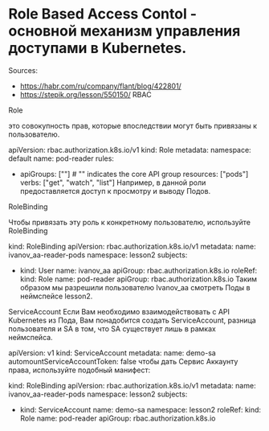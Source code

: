



# Role Based Access Contol - основной механизм управления доступами в Kubernetes.

Sources: 
- https://habr.com/ru/company/flant/blog/422801/
- https://stepik.org/lesson/550150/
RBAC

Role 

это совокупность прав, которые впоследствии могут быть привязаны к пользователю. 

apiVersion: rbac.authorization.k8s.io/v1
kind: Role
metadata:
  namespace: default
  name: pod-reader
rules:
- apiGroups: [""] # "" indicates the core API group
  resources: ["pods"]
  verbs: ["get", "watch", "list"]
Например, в данной роли предоставляется доступ к просмотру и выводу Подов.

RoleBinding

Чтобы привязать эту роль к конкретному пользователю, используйте RoleBinding

kind: RoleBinding
apiVersion: rbac.authorization.k8s.io/v1
metadata:
  name: ivanov_aa-reader-pods
  namespace: lesson2
subjects:
- kind: User
  name: ivanov_aa
  apiGroup: rbac.authorization.k8s.io
roleRef:
  kind: Role
  name: pod-reader
  apiGroup: rbac.authorization.k8s.io
Таким образом мы разрешили пользователю Ivanov_aa смотреть Поды в неймспейсе lesson2.


ServiceAccount
Если Вам необходимо взаимодействовать с API Kubernetes из Пода, Вам понадобится создать ServiceAccount, разница пользователя и SA в том, что SA существует лишь в рамках неймспейса.  

apiVersion: v1
kind: ServiceAccount
metadata:
  name: demo-sa
automountServiceAccountToken: false
чтобы дать Сервис Аккаунту права, используйте подобный манифест:

kind: RoleBinding
apiVersion: rbac.authorization.k8s.io/v1
metadata:
  name: ivanov_aa-reader-pods
  namespace: lesson2
subjects:
- kind: ServiceAccount
  name: demo-sa
  namespace: lesson2
roleRef:
  kind: Role
  name: pod-reader
  apiGroup: rbac.authorization.k8s.io


